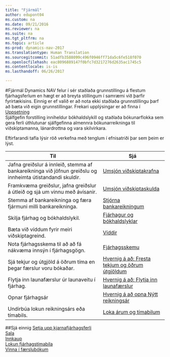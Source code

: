 ```yaml
---
title: "Fjármál"
author: edupont04
ms.custom: na
ms.date: 09/21/2016
ms.reviewer: na
ms.suite: na
ms.tgt_pltfrm: na
ms.topic: article
ms-prod: dynamics-nav-2017
ms.translationtype: Human Translation
ms.sourcegitcommit: 51adfb3588099c496f0946ff71da5c6fe518f070
ms.openlocfilehash: eac8096889147f0bfc7d3217276d2635ac1745c5
ms.contentlocale: is-is
ms.lasthandoff: 06/26/2017

---
```


#<a name="finance"></a>Fjármál
Dynamics NAV felur í sér staðlaða grunnstillingu á flestum fjárhagsferlum en hægt er að breyta stillingum í samræmi við þarfir fyrirtækisins.
Einnig er ef valið er að nota ekki staðlaða grunnstillingu þarf að bæta við eigin grunnstillingar. Frekari upplýsingar er að finna í [Uppsetning](setup.md)  
Sjálfgefin forstilling inniheldur bókhaldslykill og staðlaða bókunarflokka sem gera ferli úthlutunar sjálfgefinna almennra bókunarreikninga til viðskiptamanna, lánardrottna og vara skilvirkara.  



Eftirfarandi tafla lýsir röð verkefna með tenglum í efnisatriði þar sem þeim er lýst.

| Til                                                                  | Sjá                      |
|---------------------------------------------------------------------|--------------------------|
|Jafna greiðslur á innleið, stemma af bankareikninga við jöfnun greiðslu og innheimta útistandandi skuldir. |[Umsjón viðskiptakrafna](receivables-manage-receivables.md)|
|Framkvæma greiðslur, jafna greiðslur á útleið og sjá um vinnu með ávísanir.|[Umsjón viðskiptaskulda](payables-manage-payables.md)|
|Stemma af bankareikninga og færa fjármuni milli bankareikninga.|[Stjórna bankareikningum](bank-manage-bank-accounts.md)|
|Skilja fjárhag og bókhaldslykil.|[Fjárhagur og bókhaldslyklar](finance-setup-general-ledger.md)|
|Bæta við víddum fyrir meiri viðskiptagreind.|[Víddir](finance-setup-dimensions.md)|
|Nota fjárhagsskema til að að fá nákvæma innsýn í fjárhagsgögn.|[Fjárhagsskemu](finance-setup-account-schedule.md)|
|Sjá tekjur og útgjöld á öðrum tíma en þegar færslur voru bókaðar.|[Hvernig á að: Fresta tekjum og öðrum útgjöldum](finance-setup-how-defer-revenue-expenses.md)|
|Flytja inn launafærslur úr launaveitu í fjárhag.|[Hvernig á að: Flytja inn launafærslur](finance-setup-how-import-payroll-transactions.md)|
|Opnar fjárhagsár|[Hvernig á að opna Nýtt reikningsár](finance-setup-how-open-new-fiscal-year.md)|  
|Undirbúa lokun reikningsárs eða tímabils.|[Loka árum og tímabilum](year-close-years-periods.md)|

##<a name="see-also"></a>Sjá einnig
[Setja upp kjarnafjárhagsferli](finance-setup-setup-finance-setup.md)  
[Sala](sales-manage-sales.md)  
[Innkaup](purchasing-manage-purchasing.md)  
[Lokun fjárhagstímabila](year-close-years-periods.md)  
[Vinna í færslubókum](ui-work-general-journals.md)  

